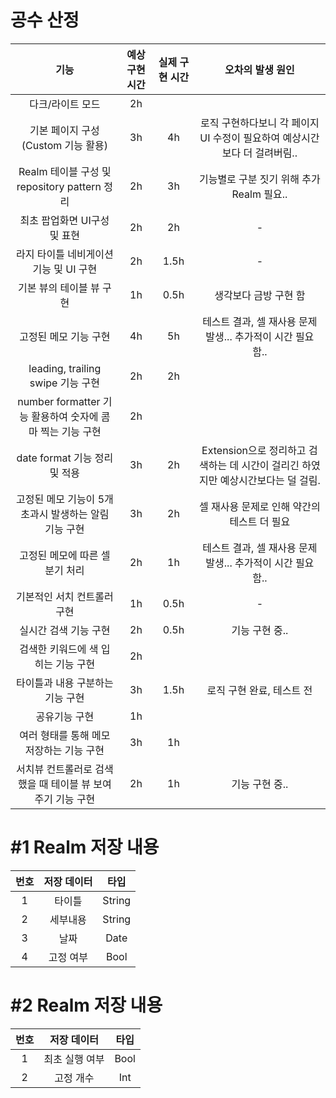 # 공수 산정
|**기능**|**예상 구현 시간**|**실제 구현 시간**|**오차의 발생 원인**|
|:---:|:---:|:---:|:---:|
|다크/라이트 모드|2h|||
|기본 페이지 구성(Custom 기능 활용)|3h|4h|로직 구현하다보니 각 페이지 UI 수정이 필요하여 예상시간보다 더 걸려버림..|
|Realm 테이블 구성 및 repository pattern 정리|2h|3h|기능별로 구분 짓기 위해 추가 Realm 필요..|
|최초 팝업화면 UI구성 및 표현|2h|2h|-|
|라지 타이틀 네비게이션 기능 및 UI 구현|2h|1.5h|-|
|기본 뷰의 테이블 뷰 구현|1h|0.5h|생각보다 금방 구현 함|
|고정된 메모 기능 구현|4h|5h|테스트 결과, 셀 재사용 문제 발생... 추가적이 시간 필요함..|
|leading, trailing swipe 기능 구현|2h|2h||
|number formatter 기능 활용하여 숫자에 콤마 찍는 기능 구현|2h|||
|date format 기능 정리 및 적용|3h|2h|Extension으로 정리하고 검색하는 데 시간이 걸리긴 하였지만 예상시간보다는 덜 걸림.|
|고정된 메모 기능이 5개 초과시 발생하는 알림 기능 구현|3h|2h|셀 재사용 문제로 인해 약간의 테스트 더 필요|
|고정된 메모에 따른 셀 분기 처리|2h|1h|테스트 결과, 셀 재사용 문제 발생... 추가적이 시간 필요함..|
|기본적인 서치 컨트롤러 구현|1h|0.5h|-|
|실시간 검색 기능 구현|2h|0.5h|기능 구현 중..|
|검색한 키워드에 색 입히는 기능 구현|2h|||
|타이틀과 내용 구분하는 기능 구현|3h|1.5h|로직 구현 완료, 테스트 전|
|공유기능 구현|1h|||
|여러 형태를 통해 메모 저장하는 기능 구현|3h|1h||
|서치뷰 컨트롤러로 검색했을 때 테이블 뷰 보여주기 기능 구현|2h|1h|기능 구현 중..|

# #1 Realm 저장 내용
|**번호**|**저장 데이터**|**타입**|
|:---:|:---:|:---:|
|1|타이틀|String|
|2|세부내용|String|
|3|날짜|Date|
|4|고정 여부|Bool|

# #2 Realm 저장 내용
|**번호**|**저장 데이터**|**타입**|
|:---:|:---:|:---:|
|1|최초 실행 여부|Bool|
|2|고정 개수|Int|
